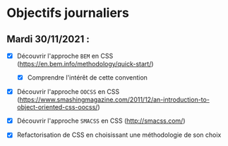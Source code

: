 # Objectifs journaliers

## Mardi 30/11/2021 :

  * [X] Découvrir l'approche `BEM` en CSS (https://en.bem.info/methodology/quick-start/)
    * [X] Comprendre l'intérêt de cette convention
  * [X] Découvrir l'approche `OOCSS` en CSS (https://www.smashingmagazine.com/2011/12/an-introduction-to-object-oriented-css-oocss/)
  * [X] Découvrir l'approche `SMACSS` en CSS (http://smacss.com/)
  * [X] Refactorisation de CSS en choisissant une méthodologie de son choix
  